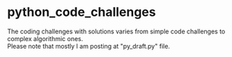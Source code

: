 # python_code_challenges
The coding challenges with solutions varies from simple code challenges to complex algorithmic ones.
<br/>
Please note that mostly I am posting at "py_draft.py" file.
